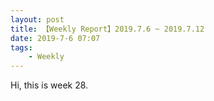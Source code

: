 ```yaml
---
layout: post
title: 【Weekly Report】2019.7.6 ~ 2019.7.12
date: 2019-7-6 07:07
tags:
    - Weekly
---
```


Hi, this is week 28.
